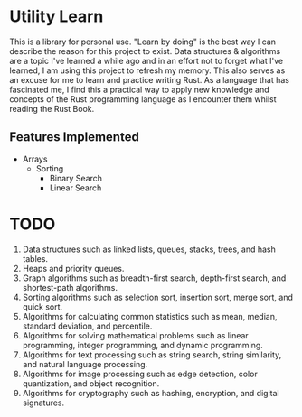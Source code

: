 # Utility Learn 
This is a library for personal use. "Learn by doing" is the best way I can describe the reason for this project to exist. Data structures & algorithms are a topic I've learned a while ago and in an effort not to forget what I've learned, I am using this project to refresh my memory. This also serves as an excuse for me to learn and practice writing Rust. As a language that has fascinated me, I find this a practical way to apply new knowledge and concepts of the Rust programming language as I encounter them whilst reading the Rust Book. 

## Features Implemented 
- Arrays 
    - Sorting 
        - Binary Search  
        - Linear Search

# TODO
1. Data structures such as linked lists, queues, stacks, trees, and hash tables.
2. Heaps and priority queues.
3. Graph algorithms such as breadth-first search, depth-first search, and shortest-path algorithms.
4. Sorting algorithms such as selection sort, insertion sort, merge sort, and quick sort.
5. Algorithms for calculating common statistics such as mean, median, standard deviation, and percentile.
6. Algorithms for solving mathematical problems such as linear programming, integer programming, and dynamic programming.
7. Algorithms for text processing such as string search, string similarity, and natural language processing.
8. Algorithms for image processing such as edge detection, color quantization, and object recognition.
9. Algorithms for cryptography such as hashing, encryption, and digital signatures.